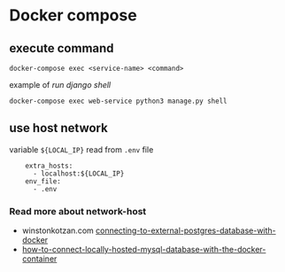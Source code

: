 # Docker compose

## execute command

```shell
docker-compose exec <service-name> <command>
```

example of *run django shell*

```shell
docker-compose exec web-service python3 manage.py shell
```

## use host network

variable `${LOCAL_IP}` read from  `.env` file

```docker
    extra_hosts:
      - localhost:${LOCAL_IP}
    env_file:
      - .env
```

### Read more about network-host

- winstonkotzan.com [connecting-to-external-postgres-database-with-docker](https://winstonkotzan.com/blog/2017/06/01/connecting-to-external-postgres-database-with-docker.html)
- [how-to-connect-locally-hosted-mysql-database-with-the-docker-container](https://stackoverflow.com/questions/44543842/how-to-connect-locally-hosted-mysql-database-with-the-docker-container)